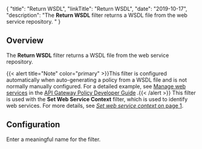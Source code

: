 {
"title": "Return WSDL",
"linkTitle": "Return WSDL",
"date": "2019-10-17",
"description": "The **Return WSDL** filter returns a WSDL file from the web service repository. "
}
﻿
<div id="p_ws_return_wsdl_overview">

Overview
--------

The **Return WSDL** filter returns a WSDL file from the web service repository.

{{< alert title="Note" color="primary" >}}This filter is configured automatically when auto-generating a policy from a WSDL file and is not normally manually configured. For a detailed example, see
[Manage web services](/csh?context=638&product=prod-api-gateway-77)
in the
[API Gateway Policy Developer Guide](/bundle/APIGateway_77_PolicyDevGuide_allOS_en_HTML5/)
.{{< /alert >}}
This filter is used with the **Set Web Service Context**
filter, which is used to identify web services. For more details, see [*Set web service context* on page 1](ws_context.htm).

</div>

<div id="p_ws_return_wsdl_conf">

Configuration
-------------

Enter a meaningful name for the filter.

</div>
